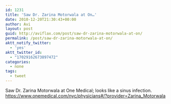 ```yaml
---
id: 1231
title: 'Saw Dr. Zarina Motorwala at On…'
date: 2010-12-20T21:30:43+00:00
author: Avi
layout: post
guid: http://aviflax.com/post/saw-dr-zarina-motorwala-at-on/
permalink: /post/saw-dr-zarina-motorwala-at-on/
aktt_notify_twitter:
  - 'yes'
aktt_twitter_id:
  - "17029162673897472"
categories:
  - none
tags:
  - tweet
---
```

Saw Dr. Zarina Motorwala at One Medical; looks like a sinus infection. <a href="https://www.onemedical.com/nyc/physicians#/?provider=Zarina_Motorwala" rel="nofollow">https://www.onemedical.com/nyc/physicians#/?provider=Zarina_Motorwala</a>